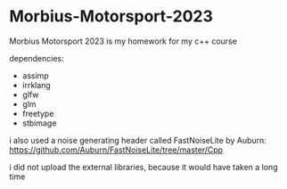 # Morbius-Motorsport-2023

Morbius Motorsport 2023 is my homework for my c++ course

dependencies:
- assimp
- irrklang
- glfw
- glm
- freetype
- stbimage

i also used a noise generating header called FastNoiseLite by Auburn:
https://github.com/Auburn/FastNoiseLite/tree/master/Cpp

i did not upload the external libraries, because it would have taken a long time
